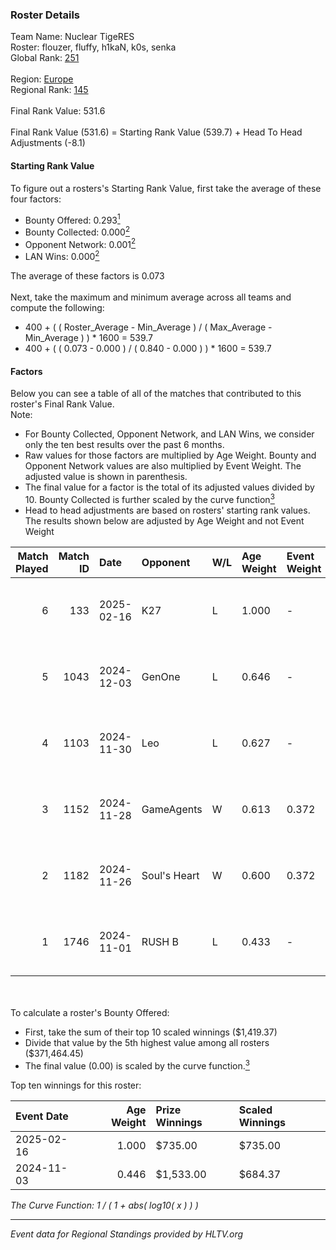 ### Roster Details<br />
Team Name: Nuclear TigeRES<br />
Roster: flouzer, fluffy, h1kaN, k0s, senka<br />
Global Rank: [251](../../standings_global_2025_02_24.md)<br />
<br />
Region: [Europe]( ../../standings_europe_2025_02_24.md)<br />
Regional Rank: [145]( ../../standings_europe_2025_02_24.md)<br />
<br />
Final Rank Value:  531.6<br />
<br />
Final Rank Value (531.6) = Starting Rank Value (539.7) + Head To Head Adjustments (-8.1)<br />

#### Starting Rank Value<br />
To figure out a rosters's Starting Rank Value, first take the average of these four factors:<br />
- Bounty Offered: 0.293[<sup>1</sup>](#table2)
- Bounty Collected: 0.000[<sup>2</sup>](#table1)
- Opponent Network: 0.001[<sup>2</sup>](#table1)
- LAN Wins: 0.000[<sup>2</sup>](#table1)

The average of these factors is 0.073<br />
<br />
Next, take the maximum and minimum average across all teams and compute the following:<br />
- 400 + ( ( Roster_Average - Min_Average ) / ( Max_Average - Min_Average ) ) * 1600 = 539.7
- 400 + ( ( 0.073 - 0.000 ) / ( 0.840 - 0.000 ) ) * 1600 = 539.7


#### Factors<br />
Below you can see a table of all of the matches that contributed to this roster's Final Rank Value.<br />
Note:<br />

- For Bounty Collected, Opponent Network, and LAN Wins, we consider only the ten best results over the past 6 months.
- Raw values for those factors are multiplied by Age Weight. Bounty and Opponent Network values are also multiplied by Event Weight. The adjusted value is shown in parenthesis.
- The final value for a factor is the total of its adjusted values divided by 10. Bounty Collected is further scaled by the curve function[<sup>3</sup>](#curveFunction)
- Head to head adjustments are based on rosters' starting rank values. The results shown below are adjusted by Age Weight and not Event Weight
<span id="table1"></span><br />


| Match Played | Match ID | Date       | Opponent     | W/L | Age Weight | Event Weight | Bounty Collected | Opponent Network | LAN Wins  | H2H Adj. | Roster                             |
| -: | -: | :- | :- | :- | :- | :- | :- | :- | :- | -: | :- |
|            6 |      133 | 2025-02-16 | K27          | L   | 1.000      | -            | -                | -                | -         |    -9.30 | flouzer, fluffy, h1kaN, k0s, senka |
|            5 |     1043 | 2024-12-03 | GenOne       | L   | 0.646      | -            | -                | -                | -         |    -4.27 | flouzer, fluffy, h1kaN, k0s, senka |
|            4 |     1103 | 2024-11-30 | Leo          | L   | 0.627      | -            | -                | -                | -         |    -4.09 | flouzer, fluffy, h1kaN, k0s, senka |
|            3 |     1152 | 2024-11-28 | GameAgents   | W   | 0.613      | 0.372        | 0.000 (0.000)    | 0.037 (0.009)    | 0 (0.000) |     5.89 | flouzer, fluffy, h1kaN, k0s, senka |
|            2 |     1182 | 2024-11-26 | Soul's Heart | W   | 0.600      | 0.372        | 0.000 (0.000)    | 0.000 (0.000)    | 0 (0.000) |     5.90 | flouzer, fluffy, h1kaN, k0s, senka |
|            1 |     1746 | 2024-11-01 | RUSH B       | L   | 0.433      | -            | -                | -                | -         |    -2.27 | flouzer, fluffy, h1kaN, k0s, senka |

<br />
<span id="table2"></span><br />
To calculate a roster's Bounty Offered:<br />

- First, take the sum of their top 10 scaled winnings ($1,419.37)
- Divide that value by the 5th highest value among all rosters ($371,464.45)
- The final value (0.00) is scaled by the curve function.[<sup>3</sup>](#curveFunction)

Top ten winnings for this roster:<br />

| Event Date | Age Weight | Prize Winnings | Scaled Winnings |
| :- | -: | :- | :- |
| 2025-02-16 |      1.000 | $735.00        | $735.00         |
| 2024-11-03 |      0.446 | $1,533.00      | $684.37         |


<span id="curveFunction"></span>_The Curve Function: 1 / ( 1 + abs( log10( x ) ) )_<br />

---
_Event data for Regional Standings provided by HLTV.org_<br />

